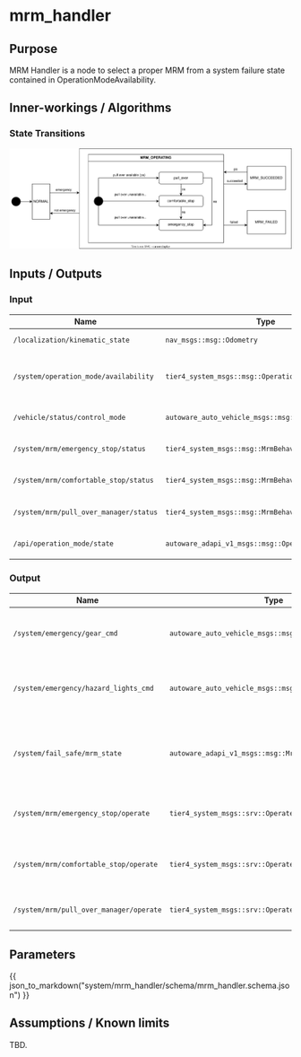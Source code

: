 # mrm_handler

## Purpose

MRM Handler is a node to select a proper MRM from a system failure state contained in OperationModeAvailability.

## Inner-workings / Algorithms

### State Transitions

![mrm-state](image/mrm-state.svg)

## Inputs / Outputs

### Input

| Name                                   | Type                                                 | Description                                                                                         |
| -------------------------------------- | ---------------------------------------------------- | --------------------------------------------------------------------------------------------------- |
| `/localization/kinematic_state`        | `nav_msgs::msg::Odometry`                            | Used to decide whether vehicle is stopped or not                                                    |
| `/system/operation_mode/availability`  | `tier4_system_msgs::msg::OperationModeAvailability`  | Used to select proper MRM from system available mrm behavior contained in operationModeAvailability |
| `/vehicle/status/control_mode`         | `autoware_auto_vehicle_msgs::msg::ControlModeReport` | Used to check vehicle mode: autonomous or manual                                                    |
| `/system/mrm/emergency_stop/status`    | `tier4_system_msgs::msg::MrmBehaviorStatus`          | Used to check if MRM emergency stop operation is available                                          |
| `/system/mrm/comfortable_stop/status`  | `tier4_system_msgs::msg::MrmBehaviorStatus`          | Used to check if MRM comfortable stop operation is available                                        |
| `/system/mrm/pull_over_manager/status` | `tier4_system_msgs::msg::MrmBehaviorStatus`          | Used to check if MRM pull over operation is available                                               |
| `/api/operation_mode/state`            | `autoware_adapi_v1_msgs::msg::OperationModeState`          | Used to check whether the current operation mode is AUTO or STOP.                                   |

### Output

| Name                                    | Type                                                   | Description                                           |
| --------------------------------------- | ------------------------------------------------------ | ----------------------------------------------------- |
| `/system/emergency/gear_cmd`            | `autoware_auto_vehicle_msgs::msg::GearCommand`         | Required to execute proper MRM (send gear cmd)        |
| `/system/emergency/hazard_lights_cmd`   | `autoware_auto_vehicle_msgs::msg::HazardLightsCommand` | Required to execute proper MRM (send turn signal cmd) |
| `/system/fail_safe/mrm_state`           | `autoware_adapi_v1_msgs::msg::MrmState`                | Inform MRM execution state and selected MRM behavior  |
| `/system/mrm/emergency_stop/operate`    | `tier4_system_msgs::srv::OperateMrm`                   | Execution order for MRM emergency stop                |
| `/system/mrm/comfortable_stop/operate`  | `tier4_system_msgs::srv::OperateMrm`                   | Execution order for MRM comfortable stop              |
| `/system/mrm/pull_over_manager/operate` | `tier4_system_msgs::srv::OperateMrm`                   | Execution order for MRM pull over                     |

## Parameters

{{ json_to_markdown("system/mrm_handler/schema/mrm_handler.schema.json") }}

## Assumptions / Known limits

TBD.

